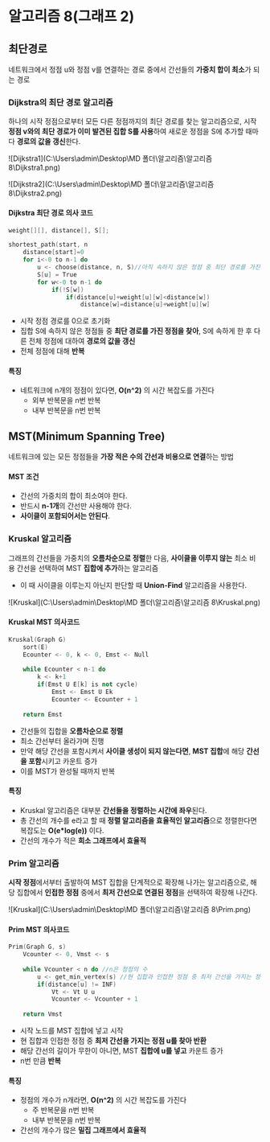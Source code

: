 # 알고리즘 8(그래프 2)

## 최단경로

 네트워크에서 정점 u와 정점 v를 연결하는 경로 중에서 간선들의 **가중치 합이 최소**가 되는 경로



### Dijkstra의 최단 경로 알고리즘

 하나의 시작 정점으로부터 모든 다른 정점까지의 최단 경로를 찾는 알고리즘으로, 시작 **정점 v와의 최단 경로가 이미 발견된 집합 S를 사용**하여 새로운 정점을 S에 추가할 때마다 **경로의 값을 갱신**한다.

![Dijkstra1](C:\Users\admin\Desktop\MD 폴더\알고리즘\알고리즘 8\Dijkstra1.png)

![Dijkstra2](C:\Users\admin\Desktop\MD 폴더\알고리즘\알고리즘 8\Dijkstra2.png)

#### Dijkstra 최단 경로 의사 코드

```c++
weight[][], distance[], S[];

shortest_path(start, n
    distance[start]=0
    for i<-0 to n-1 do
        u <- choose(distance, n, S)//아직 속하지 않은 정점 중 최단 경로를 가진 정점
        S[u] = True
        for w<-0 to n-1 do
            if(!S[w])
                if(distance[u]+weight[u][w]<distance[w])
                    distance[w]=distance[u]+weight[u][w]

```

* 시작 정점 경로를 0으로 초기화
* 집합 S에 속하지 않은 정점들 중 **최단 경로를 가진 정점을 찾아**, S에 속하게 한 후 다른 전체 정점에 대하여 **경로의 값을 갱신**
* 전체 정점에 대해 **반복**



#### 특징

* 네트워크에 n개의 정점이 있다면, **O(n^2)** 의 시간 복잡도를 가진다
  * 외부 반복문을 n번 반복
  * 내부 반복문을 n번 반복



## MST(Minimum Spanning Tree)

 네트워크에 있는 모든 정점들을 **가장 적은 수의 간선과 비용으로 연결**하는 방법

#### MST 조건

* 간선의 가중치의 합이 최소여야 한다.
* 반드시 **n-1개**의 간선만 사용해야 한다.
* **사이클이 포함되어서는 안된다**.



### Kruskal 알고리즘

 그래프의 간선들을 가중치의 **오름차순으로 정렬**한 다음, **사이클을 이루지 않는** 최소 비용 간선을 선택하여 MST **집합에 추가**하는 알고리즘

* 이 때 사이클을 이루는지 아닌지 판단할 때 **Union-Find** 알고리즘을 사용한다.

![Kruskal](C:\Users\admin\Desktop\MD 폴더\알고리즘\알고리즘 8\Kruskal.png)

#### Kruskal MST 의사코드

```c++
Kruskal(Graph G)
    sort(E)
    Ecounter <- 0, k <- 0, Emst <- Null
    
    while Ecounter < n-1 do
        k <- k+1
        if(Emst U E[k] is not cycle)
            Emst <- Emst U Ek
            Ecounter <- Ecounter + 1 
            
    return Emst
```

* 간선들의 집합을 **오름차순으로 정렬**
* 최소 간선부터 올라가며 진행
* 만약 해당 간선을 포함시켜서 **사이클 생성이 되지 않는다면**, **MST 집합**에 해당 **간선을 포함**시키고 카운트 증가
* 이를 MST가 완성될 때까지 반복



#### 특징

* Kruskal 알고리즘은 대부분 **간선들을 정렬하는 시간에 좌우**된다.
* 총 간선의 개수를 e라고 할 때 **정렬 알고리즘을 효율적인 알고리즘**으로 정렬한다면 복잡도는 **O(e*log(e))** 이다.
* 간선의 개수가 적은 **희소 그래프에서 효율적**



### Prim 알고리즘

 **시작 정점**에서부터 출발하여 MST 집합을 단계적으로 확장해 나가는 알고리즘으로, 해당 집합에서 **인접한 정점** 중에서 **최저 간선으로 연결된 정점**을 선택하여 확장해 나간다.

![Kruskal](C:\Users\admin\Desktop\MD 폴더\알고리즘\알고리즘 8\Prim.png)

#### Prim MST 의사코드

```c++
Prim(Graph G, s)
    Vcounter <- 0, Vmst <- s
    
    while Vcounter < n do //n은 정점의 수
        u <- get_min_vertex(s) //현 집합과 인접한 정점 중 최저 간선을 가지는 정점 u
        if(distance[u] != INF)
            Vt <- Vt U u
            Vcounter <- Vcounter + 1
            
    return Vmst
```

* 시작 노드를 MST 집합에 넣고 시작
* 현 집합과 인접한 정점 중 **최저 간선을 가지는 정점 u를 찾아 반환**
* 해당 간선의 길이가 무한이 아니면, MST **집합에 u를 넣고** 카운트 증가
* n번 만큼 **반복**



#### 특징

* 정점의 개수가 n개라면, **O(n^2)** 의 시간 복잡도를 가진다
  * 주 반복문을 n번 반복
  * 내부 반복문을 n번 반복
* 간선의 개수가 많은 **밀집 그래프에서 효율적**

